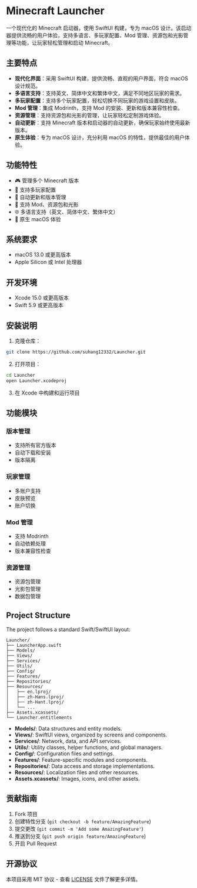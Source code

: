# Minecraft Launcher

一个现代化的 Minecraft 启动器，使用 SwiftUI 构建，专为 macOS 设计。该启动器提供流畅的用户体验，支持多语言、多玩家配置、Mod 管理、资源包和光影管理等功能，让玩家轻松管理和启动 Minecraft。

## 主要特点

- **现代化界面**：采用 SwiftUI 构建，提供流畅、直观的用户界面，符合 macOS 设计规范。
- **多语言支持**：支持英文、简体中文和繁体中文，满足不同地区玩家的需求。
- **多玩家配置**：支持多个玩家配置，轻松切换不同玩家的游戏设置和皮肤。
- **Mod 管理**：集成 Modrinth，支持 Mod 的安装、更新和版本兼容性检查。
- **资源管理**：支持资源包和光影的管理，让玩家轻松定制游戏体验。
- **自动更新**：支持 Minecraft 版本和启动器的自动更新，确保玩家始终使用最新版本。
- **原生体验**：专为 macOS 设计，充分利用 macOS 的特性，提供最佳的用户体验。

## 功能特性

- 🎮 管理多个 Minecraft 版本
- 👥 支持多玩家配置
- 🔄 自动更新和版本管理
- 🎨 支持 Mod、资源包和光影
- 🌐 多语言支持（英文、简体中文、繁体中文）
- 🎯 原生 macOS 体验

## 系统要求

- macOS 13.0 或更高版本
- Apple Silicon 或 Intel 处理器

## 开发环境

- Xcode 15.0 或更高版本
- Swift 5.9 或更高版本

## 安装说明

1. 克隆仓库：
```bash
git clone https://github.com/suhang12332/Launcher.git
```

2. 打开项目：
```bash
cd Launcher
open Launcher.xcodeproj
```

3. 在 Xcode 中构建和运行项目

## 功能模块

### 版本管理
- 支持所有官方版本
- 自动下载和安装
- 版本隔离

### 玩家管理
- 多账户支持
- 皮肤预览
- 账户切换

### Mod 管理
- 支持 Modrinth
- 自动依赖处理
- 版本兼容性检查

### 资源管理
- 资源包管理
- 光影包管理
- 数据包管理

## Project Structure

The project follows a standard Swift/SwiftUI layout:

```
Launcher/
├── LauncherApp.swift
├── Models/
├── Views/
├── Services/
├── Utils/
├── Config/
├── Features/
├── Repositories/
├── Resources/
│   ├── en.lproj/
│   ├── zh-Hans.lproj/
│   ├── zh-Hant.lproj/
│   └── ...
├── Assets.xcassets/
└── Launcher.entitlements
```

- **Models/**: Data structures and entity models.
- **Views/**: SwiftUI views, organized by screens and components.
- **Services/**: Network, data, and API services.
- **Utils/**: Utility classes, helper functions, and global managers.
- **Config/**: Configuration files and settings.
- **Features/**: Feature-specific modules and components.
- **Repositories/**: Data access and storage implementations.
- **Resources/**: Localization files and other resources.
- **Assets.xcassets/**: Images, icons, and other assets.

## 贡献指南

1. Fork 项目
2. 创建特性分支 (`git checkout -b feature/AmazingFeature`)
3. 提交更改 (`git commit -m 'Add some AmazingFeature'`)
4. 推送到分支 (`git push origin feature/AmazingFeature`)
5. 开启 Pull Request

## 开源协议

本项目采用 MIT 协议 - 查看 [LICENSE](LICENSE) 文件了解更多详情。

<!-- ## 致谢

- [Modrinth](https://modrinth.com/) - Mod 平台支持
- [Mojang](https://www.mojang.com/) - Minecraft 官方支持 -->
